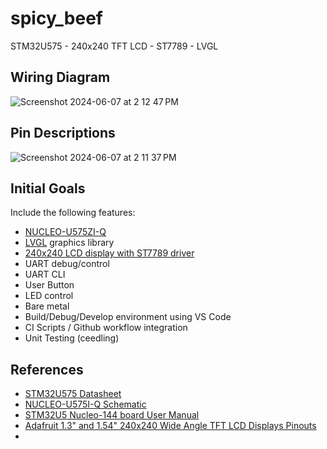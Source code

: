 # spicy_beef
STM32U575 - 240x240 TFT LCD - ST7789 - LVGL

## Wiring Diagram

![Screenshot 2024-06-07 at 2 12 47 PM](https://github.com/burke-david/spicy_beef/assets/153735498/9b0a2f94-640e-4960-b557-68f167956420)

## Pin Descriptions

![Screenshot 2024-06-07 at 2 11 37 PM](https://github.com/burke-david/spicy_beef/assets/153735498/47eeb2c4-fb12-41d1-9c86-e8705045bbb8)

## Initial Goals

Include the following features:
* [NUCLEO-U575ZI-Q](https://www.st.com/en/evaluation-tools/nucleo-u575zi-q.html)
* [LVGL](https://github.com/lvgl/lvgl) graphics library
* [240x240 LCD display with ST7789 driver](https://www.adafruit.com/product/4313)
* UART debug/control
* UART CLI
* User Button
* LED control
* Bare metal
* Build/Debug/Develop environment using VS Code
* CI Scripts / Github workflow integration
* Unit Testing (ceedling)


## References

* [STM32U575 Datasheet](https://www.st.com/resource/en/datasheet/stm32u575ag.pdf)
* [NUCLEO-U575I-Q Schematic](https://www.st.com/resource/en/schematic_pack/mb1549-u575ziq-c03_schematic.pdf)
* [STM32U5 Nucleo-144 board User Manual](https://www.st.com/resource/en/datasheet/stm32u575ag.pdf)
* [Adafruit 1.3" and 1.54" 240x240 Wide Angle TFT LCD Displays Pinouts](https://learn.adafruit.com/adafruit-1-3-and-1-54-240-x-240-wide-angle-tft-lcd-displays/pinouts)
* 
